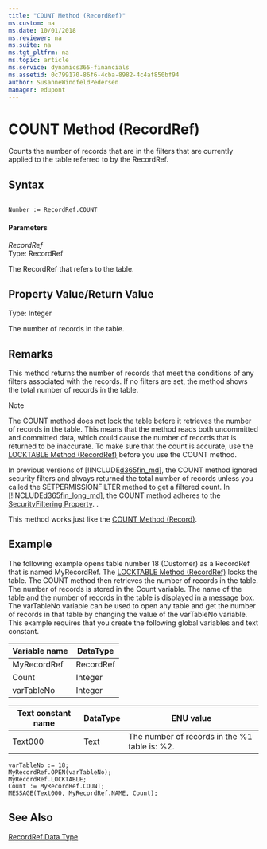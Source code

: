 ```yaml
---
title: "COUNT Method (RecordRef)"
ms.custom: na
ms.date: 10/01/2018
ms.reviewer: na
ms.suite: na
ms.tgt_pltfrm: na
ms.topic: article
ms.service: dynamics365-financials
ms.assetid: 0c799170-86f6-4cba-8982-4c4af850bf94
author: SusanneWindfeldPedersen
manager: edupont
---
```


 

# COUNT Method (RecordRef)
Counts the number of records that are in the filters that are currently applied to the table referred to by the RecordRef.  
  
## Syntax  
  
```  
  
Number := RecordRef.COUNT  
```  
  
#### Parameters  
 *RecordRef*  
 Type: RecordRef  
  
 The RecordRef that refers to the table.  
  
## Property Value/Return Value  
 Type: Integer  
  
 The number of records in the table.  
  
## Remarks  
 This method returns the number of records that meet the conditions of any filters associated with the records. If no filters are set, the method shows the total number of records in the table.  
  
> [!NOTE]  
>  The COUNT method does not lock the table before it retrieves the number of records in the table. This means that the method reads both uncommitted and committed data, which could cause the number of records that is returned to be inaccurate. To make sure that the count is accurate, use the [LOCKTABLE Method \(RecordRef\)](devenv-LOCKTABLE-Method-RecordRef.md) before you use the COUNT method.  
  
 In previous versions of [!INCLUDE[d365fin_md](../includes/d365fin_md.md)], the COUNT method ignored security filters and always returned the total number of records unless you called the SETPERMISSIONFILTER method to get a filtered count. In [!INCLUDE[d365fin_long_md](../includes/d365fin_long_md.md)], the COUNT method adheres to the [SecurityFiltering Property](../properties/devenv-SecurityFiltering-Property.md). <!--Links For more information, see [Security Filter Modes](Security-Filter-Modes.md)-->.  
  
 This method works just like the [COUNT Method \(Record\)](devenv-COUNT-Method-Record.md).  
  
## Example  
 The following example opens table number 18 \(Customer\) as a RecordRef that is named MyRecordRef. The [LOCKTABLE Method \(RecordRef\)](devenv-LOCKTABLE-Method-RecordRef.md) locks the table. The COUNT method then retrieves the number of records in the table. The number of records is stored in the Count variable. The name of the table and the number of records in the table is displayed in a message box. The varTableNo variable can be used to open any table and get the number of records in that table by changing the value of the varTableNo variable. This example requires that you create the following global variables and text constant.  
  
|Variable name|DataType|  
|-------------------|--------------|  
|MyRecordRef|RecordRef|  
|Count|Integer|  
|varTableNo|Integer|  
  
|Text constant name|DataType|ENU value|  
|------------------------|--------------|---------------|  
|Text000|Text|The number of records in the %1 table is: %2.|  
  
```  
varTableNo := 18;  
MyRecordRef.OPEN(varTableNo);  
MyRecordRef.LOCKTABLE;  
Count := MyRecordRef.COUNT;  
MESSAGE(Text000, MyRecordRef.NAME, Count);  
```  
  
## See Also  
 [RecordRef Data Type](../datatypes/devenv-RecordRef-Data-Type.md)